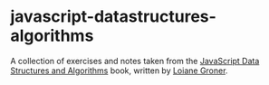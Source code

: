 # javascript-datastructures-algorithms
A collection of exercises and notes taken from the [JavaScript Data Structures and Algorithms](https://www.amazon.com/gp/product/B01C2XX8Y2/ref=as_li_qf_sp_asin_il_tl?ie=UTF8&camp=1789&creative=9325&creativeASIN=B01C2XX8Y2&linkCode=as2&tag=loiagron-20&linkId=3NQ27R3J6C73RQDQ) book, written by [Loiane Groner](https://loiane.com/).
